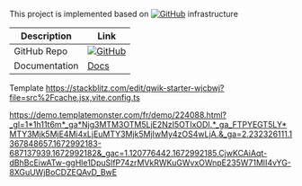 This project is implemented based on  [![GitHub](https://github.githubassets.com/images/modules/logos_page/GitHub-Mark.png)](https://github.com/universeBase/) infrastructure


| Description   | Link                                      |
|---------------|-------------------------------------------|
| GitHub Repo   | [![GitHub](https://github.githubassets.com/images/modules/logos_page/GitHub-Mark.png)](https://github.com/username/repository-name) |
| Documentation | [Docs](https://link-to-documentation.com)  |



Template
https://stackblitz.com/edit/qwik-starter-wjcbwj?file=src%2Fcache.jsx,vite.config.ts

https://demo.templatemonster.com/fr/demo/224088.html?_gl=1*1h11t6m*_ga*Njg3MTM3OTM5LjE2NzI5OTIxODI.*_ga_FTPYEGT5LY*MTY3Mjk5MjE4Mi4xLjEuMTY3Mjk5MjIwMy4zOS4wLjA.&_ga=2.232326111.1367848657.1672992183-687137939.1672992182&_gac=1.120776442.1672992185.CjwKCAiAqt-dBhBcEiwATw-ggHle1DpuSlfP74zrMVkRWKuGWvxOWnpE235W71MlI4vYG-8XGuUWjBoCDZEQAvD_BwE
